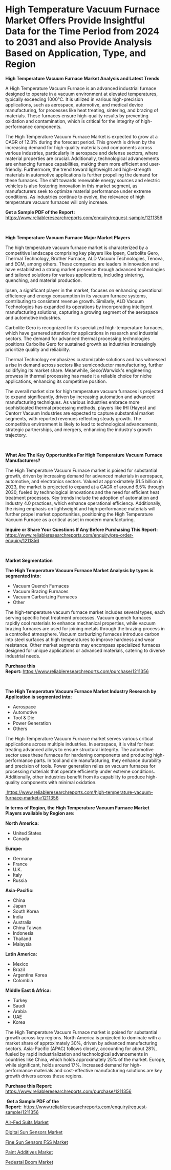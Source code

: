 <p><h1>High Temperature Vacuum Furnace Market Offers Provide Insightful Data for the Time Period from 2024 to 2031 and also Provide Analysis Based on Application, Type, and Region</h1></p><p><strong>High Temperature Vacuum Furnace Market Analysis and Latest Trends</strong></p>
<p><p>A High Temperature Vacuum Furnace is an advanced industrial furnace designed to operate in a vacuum environment at elevated temperatures, typically exceeding 1000°C. It is utilized in various high-precision applications, such as aerospace, automotive, and medical device manufacturing, for processes like heat treating, sintering, and brazing of materials. These furnaces ensure high-quality results by preventing oxidation and contamination, which is critical for the integrity of high-performance components.</p><p>The High Temperature Vacuum Furnace Market is expected to grow at a CAGR of 12.3% during the forecast period. This growth is driven by the increasing demand for high-quality materials and components across various industries, particularly in aerospace and defense sectors, where material properties are crucial. Additionally, technological advancements are enhancing furnace capabilities, making them more efficient and user-friendly. Furthermore, the trend toward lightweight and high-strength materials in automotive applications is further propelling the demand for these furnaces. The shift towards renewable energy sources and electric vehicles is also fostering innovation in this market segment, as manufacturers seek to optimize material performance under extreme conditions. As industries continue to evolve, the relevance of high temperature vacuum furnaces will only increase.</p></p>
<p><strong>Get a Sample PDF of the Report:&nbsp;</strong> <a href="https://www.reliableresearchreports.com/enquiry/request-sample/1211356?utm_campaign=113&utm_medium=2&utm_source=Github&utm_content=ia&utm_term=05102024&utm_id=high-temperature-vacuum-furnace">https://www.reliableresearchreports.com/enquiry/request-sample/1211356</a></p>
<p>&nbsp;</p>
<p><strong>High Temperature Vacuum Furnace Major Market Players</strong></p>
<p><p>The high temperature vacuum furnace market is characterized by a competitive landscape comprising key players like Ipsen, Carbolite Gero, Thermal Technology, Brother Furnace, ALD Vacuum Technologies, Tenova, and ECM, among others. These companies are leaders in innovation and have established a strong market presence through advanced technologies and tailored solutions for various applications, including sintering, quenching, and material production.</p><p>Ipsen, a significant player in the market, focuses on enhancing operational efficiency and energy consumption in its vacuum furnace systems, contributing to consistent revenue growth. Similarly, ALD Vacuum Technologies has expanded its operations by incorporating intelligent manufacturing solutions, capturing a growing segment of the aerospace and automotive industries.</p><p>Carbolite Gero is recognized for its specialized high-temperature furnaces, which have garnered attention for applications in research and industrial sectors. The demand for advanced thermal processing technologies positions Carbolite Gero for sustained growth as industries increasingly prioritize quality and reliability.</p><p>Thermal Technology emphasizes customizable solutions and has witnessed a rise in demand across sectors like semiconductor manufacturing, further solidifying its market share. Meanwhile, Seco/Warwick's engineering prowess in thermal processing has made it a reliable choice for niche applications, enhancing its competitive position.</p><p>The overall market size for high temperature vacuum furnaces is projected to expand significantly, driven by increasing automation and advanced manufacturing techniques. As various industries embrace more sophisticated thermal processing methods, players like IHI (Hayes) and Centorr Vacuum Industries are expected to capture substantial market segments, with reported revenues reflecting steady growth. The competitive environment is likely to lead to technological advancements, strategic partnerships, and mergers, enhancing the industry's growth trajectory.</p></p>
<p>&nbsp;</p>
<p><strong>What Are The Key Opportunities For High Temperature Vacuum Furnace Manufacturers?</strong></p>
<p><p>The High Temperature Vacuum Furnace market is poised for substantial growth, driven by increasing demand for advanced materials in aerospace, automotive, and electronics sectors. Valued at approximately $1.5 billion in 2023, the market is projected to expand at a CAGR of around 6.5% through 2030, fueled by technological innovations and the need for efficient heat treatment processes. Key trends include the adoption of automation and Industry 4.0 practices, which enhance operational efficiency. Additionally, the rising emphasis on lightweight and high-performance materials will further propel market opportunities, positioning the High Temperature Vacuum Furnace as a critical asset in modern manufacturing.</p></p>
<p><strong>Inquire or Share Your Questions If Any Before Purchasing This Report:</strong> <a href="https://www.reliableresearchreports.com/enquiry/pre-order-enquiry/1211356?utm_campaign=113&utm_medium=2&utm_source=Github&utm_content=ia&utm_term=05102024&utm_id=high-temperature-vacuum-furnace">https://www.reliableresearchreports.com/enquiry/pre-order-enquiry/1211356</a></p>
<p>&nbsp;</p>
<p><strong>Market Segmentation</strong></p>
<p><strong>The High Temperature Vacuum Furnace Market Analysis by types is segmented into:</strong></p>
<p><ul><li>Vacuum Quench Furnaces</li><li>Vacuum Brazing Furnaces</li><li>Vacuum Carburizing Furnaces</li><li>Other</li></ul></p>
<p><p>The high-temperature vacuum furnace market includes several types, each serving specific heat treatment processes. Vacuum quench furnaces rapidly cool materials to enhance mechanical properties, while vacuum brazing furnaces are used for joining metals through the brazing process in a controlled atmosphere. Vacuum carburizing furnaces introduce carbon into steel surfaces at high temperatures to improve hardness and wear resistance. Other market segments may encompass specialized furnaces designed for unique applications or advanced materials, catering to diverse industrial needs.</p></p>
<p><strong>Purchase this Report:&nbsp;</strong><a href="https://www.reliableresearchreports.com/purchase/1211356?utm_campaign=113&utm_medium=2&utm_source=Github&utm_content=ia&utm_term=05102024&utm_id=high-temperature-vacuum-furnace">https://www.reliableresearchreports.com/purchase/1211356</a></p>
<p>&nbsp;</p>
<p><strong>The High Temperature Vacuum Furnace Market Industry Research by Application is segmented into:</strong></p>
<p><ul><li>Aerospace</li><li>Automotive</li><li>Tool & Die</li><li>Power Generation</li><li>Others</li></ul></p>
<p><p>The High Temperature Vacuum Furnace market serves various critical applications across multiple industries. In aerospace, it is vital for heat treating advanced alloys to ensure structural integrity. The automotive sector uses these furnaces for hardening components and producing high-performance parts. In tool and die manufacturing, they enhance durability and precision of tools. Power generation relies on vacuum furnaces for processing materials that operate efficiently under extreme conditions. Additionally, other industries benefit from its capability to produce high-quality components with minimal oxidation.</p></p>
<p><a href="https://www.reliableresearchreports.com/high-temperature-vacuum-furnace-market-r1211356?utm_campaign=113&utm_medium=2&utm_source=Github&utm_content=ia&utm_term=05102024&utm_id=high-temperature-vacuum-furnace">&nbsp;https://www.reliableresearchreports.com/high-temperature-vacuum-furnace-market-r1211356</a></p>
<p><strong>In terms of Region, the High Temperature Vacuum Furnace Market Players available by Region are:</strong></p>
<p>
    <p> <strong> North America: </strong>
        <ul>
            <li>United States</li>
            <li>Canada</li>
        </ul>
        </p> 
    <p> <strong> Europe: </strong>
        <ul>
            <li>Germany</li>
            <li>France</li>
            <li>U.K.</li>
            <li>Italy</li>
            <li>Russia</li>
        </ul>
        </p> 
    <p> <strong> Asia-Pacific: </strong>
        <ul>
            <li>China</li>
            <li>Japan</li>
            <li>South Korea</li>
            <li>India</li>
            <li>Australia</li>
            <li>China Taiwan</li>
            <li>Indonesia</li>
            <li>Thailand</li>
            <li>Malaysia</li>
        </ul>
        </p> 
    <p> <strong> Latin America: </strong>
        <ul>
            <li>Mexico</li>
            <li>Brazil</li>
            <li>Argentina Korea</li>
            <li>Colombia</li>
        </ul>
        </p> 
    <p> <strong> Middle East & Africa: </strong>
        <ul>
            <li>Turkey</li>
            <li>Saudi</li>
            <li>Arabia</li>
            <li>UAE</li>
            <li>Korea</li>
        </ul>
    </p>
    </p>
<p><p>The High Temperature Vacuum Furnace market is poised for substantial growth across key regions. North America is projected to dominate with a market share of approximately 30%, driven by advanced manufacturing sectors. Asia-Pacific (APAC) follows closely, accounting for about 28%, fueled by rapid industrialization and technological advancements in countries like China, which holds approximately 25% of the market. Europe, while significant, holds around 17%. Increased demand for high-performance materials and cost-effective manufacturing solutions are key growth drivers across these regions.</p></p>
<p><strong>Purchase this Report: </strong><a href="https://www.reliableresearchreports.com/purchase/1211356?utm_campaign=113&utm_medium=2&utm_source=Github&utm_content=ia&utm_term=05102024&utm_id=high-temperature-vacuum-furnace">https://www.reliableresearchreports.com/purchase/1211356</a></p>
<p>&nbsp;<strong>Get a Sample PDF of the Report:&nbsp;&nbsp;</strong><a href="https://www.reliableresearchreports.com/enquiry/request-sample/1211356?utm_campaign=113&utm_medium=2&utm_source=Github&utm_content=ia&utm_term=05102024&utm_id=high-temperature-vacuum-furnace">https://www.reliableresearchreports.com/enquiry/request-sample/1211356</a></p>
<p><strong></strong></p>
<p><p><a href="https://github.com/LilianFaulkner65/Market-Research-Report-List-1/blob/main/air-fed-suits-market.md?utm_campaign=113&utm_medium=2&utm_source=Github&utm_content=ia&utm_term=05102024&utm_id=high-temperature-vacuum-furnace">Air-Fed Suits Market</a></p><p><a href="https://issuu.com/reportprime-2/docs/digital-sun-sensors-market-size-203_c94a607fad5553?utm_campaign=113&utm_medium=2&utm_source=Github&utm_content=ia&utm_term=05102024&utm_id=high-temperature-vacuum-furnace">Digital Sun Sensors Market</a></p><p><a href="https://issuu.com/reportprime-2/docs/fine-sun-sensors-fss-market-size-20_98bd2ec01458af?utm_campaign=113&utm_medium=2&utm_source=Github&utm_content=ia&utm_term=05102024&utm_id=high-temperature-vacuum-furnace">Fine Sun Sensors FSS Market</a></p><p><a href="https://medium.com/@jadevsheppard/global-paint-additives-market-opportunities-and-market-challenges-2024-2031-bde5640f8934?postPublishedType=repub&utm_campaign=113&utm_medium=2&utm_source=Github&utm_content=ia&utm_term=05102024&utm_id=high-temperature-vacuum-furnace">Paint Additives Market</a></p><p><a href="https://www.linkedin.com/pulse/pedestal-boom-market-penetration-strategies-untapped-markets-am5pe?utm_campaign=113&utm_medium=2&utm_source=Github&utm_content=ia&utm_term=05102024&utm_id=high-temperature-vacuum-furnace">Pedestal Boom Market</a></p></p>